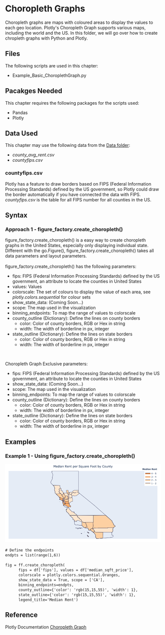 # Choropleth Graphs
Choropleth graphs are maps with coloured areas to display the values to each geo location. Plotly's Choropleth Graph supports various maps, including the world and the US. In this folder, we will go over how to create chropleth graphs with Python and Plotly.

## Files
The following scripts are used in this chapter:
<ul>
	<li>Example_Basic_ChoroplethGraph.py</li>
</ul>

## Pacakges Needed
This chapter requires the following packages for the scripts used:
<ul>
	<li>Pandas</li>
	<li>Plotly</li>
</ul>

## Data Used
This chapter may use the following data from the [Data folder](../Data):
<ul>
	<li><i>county_avg_rent.csv</i></li>
	<li><i>countyfips.csv</i></li>
</ul>

### countyfips.csv
Plotly has a feature to draw borders based on FIPS (Federal Information Processing Standards) defined by the US government, so Plotly could draw the border automatically if you have connected the data with FIPS. <i>countyfips.csv</i> is the table for all FIPS number for all counties in the US. 

## Syntax
### Approach 1 - figure_factory.create_choropleth()
figure_factory.create_choropleth() is a easy way to create choropleth graphs in the United States, especially only displaying individual state. Different with the go.Figure(), figure_factory.create_choropleth() takes all data parameters and layout parameters.
<br><br>
figure_factory.create_choropleth() has the following parameters:
<ul>
	<li>fips: FIPS (Federal Information Processing Standards) defined by the US government, an attribute to locate the counties in United States</li>
	<li>values: Values</li>
	<li>colorscale: The set of colours to display the value of each area, see <i>plotly.colors.sequential</i> for colour sets</li>
	<li>show_state_data: (Coming Soon...)</li>
	<li>scope: The map used in the visualization</li>
	<li>binning_endpoints: To map the range of values to colorscale</li>
	<li>county_outline (Dictionary): Define the lines on county borders
		<ul>
			<li>color: Color of county borders, RGB or Hex in string</li>
			<li>width: The width of borderline in px, integer</li>
		</ul></li>
	<li>state_outline (Dictionary): Define the lines on state borders<ul>
			<li>color: Color of county borders, RGB or Hex in string</li>
			<li>width: The width of borderline in px, integer</li>
		</ul></li>
</ul>
<br>


Choropleth Graph Exclusive parameters:
<ul>
	<li>fips: FIPS (Federal Information Processing Standards) defined by the US government, an attribute to locate the counties in United States</li>
	<li>show_state_data: (Coming Soon...)</li>
	<li>scope: The map used in the visualization</li>
	<li>binning_endpoints: To map the range of values to colorscale</li>
	<li>county_outline (Dictionary): Define the lines on county borders
		<ul>
			<li>color: Color of county borders, RGB or Hex in string</li>
			<li>width: The width of borderline in px, integer</li>
		</ul></li>
	<li>state_outline (Dictionary): Define the lines on state borders<ul>
			<li>color: Color of county borders, RGB or Hex in string</li>
			<li>width: The width of borderline in px, integer</li>
		</ul></li>
</ul>

## Examples
### Example 1 - Using figure_factory.create_choropleth()
<img src=basic_choropleth.png>

```
# Define the endpoints 
endpts = list(range(1,6))

fig = ff.create_choropleth(
	  fips = df['fips'], values = df['median_sqft_price'], 
	  colorscale = plotly.colors.sequential.Oranges,
	  show_state_data = True, scope = ['CA'],
	  binning_endpoints=endpts,
	  county_outline={'color': 'rgb(15,15,55)', 'width': 1},
	  state_outline={'color': 'rgb(15,15,55)', 'width': 1},
	  legend_title='Median Rent')

```


## Reference
Plotly Documentation <a href="https://plotly.com/python/mapbox-county-choropleth/">Choropleth Graph</a>